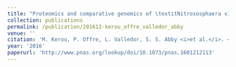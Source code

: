 ```yaml
---
title: "Proteomics and comparative genomics of \textitNitrososphaera viennensis reveal the core genome and adaptations of archaeal ammonia oxidizers"
collection: publications
permalink: /publication/201612-kerou_offre_valledor_abby
venue: ''
citation: 'M. Kerou, P. Offre, L. Valledor, S. S. Abby <i>et al.</i>. <b>Proteomics and comparative genomics of \textitNitrososphaera viennensis reveal the core genome and adaptations of archaeal ammonia oxidizers</b>, <i>Proc Natl Acad Sci USA,</i> December 2016'
year: '2016'
paperurl: 'http://www.pnas.org/lookup/doi/10.1073/pnas.1601212113'
---
```

